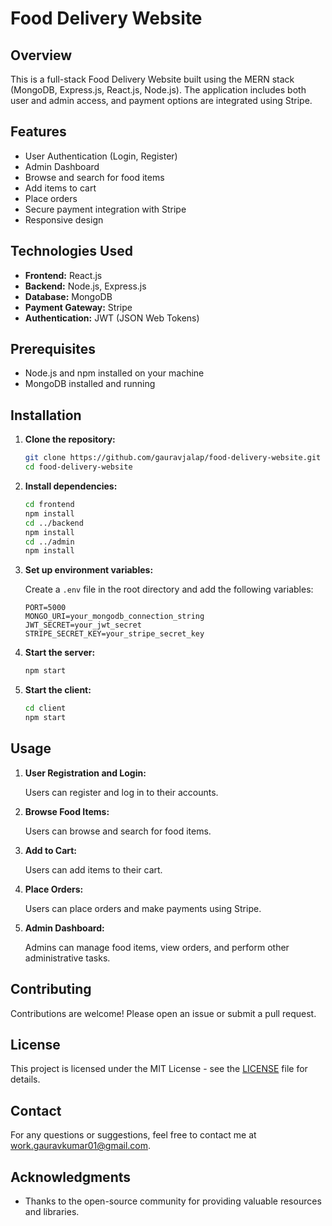 # Food Delivery Website

## Overview

This is a full-stack Food Delivery Website built using the MERN stack (MongoDB, Express.js, React.js, Node.js). The application includes both user and admin access, and payment options are integrated using Stripe.

## Features

- User Authentication (Login, Register)
- Admin Dashboard
- Browse and search for food items
- Add items to cart
- Place orders
- Secure payment integration with Stripe
- Responsive design

## Technologies Used

- **Frontend:** React.js
- **Backend:** Node.js, Express.js
- **Database:** MongoDB
- **Payment Gateway:** Stripe
- **Authentication:** JWT (JSON Web Tokens)

## Prerequisites

- Node.js and npm installed on your machine
- MongoDB installed and running

## Installation

1. **Clone the repository:**

   ```bash
   git clone https://github.com/gauravjalap/food-delivery-website.git
   cd food-delivery-website
   ```

2. **Install dependencies:**

   ```bash
   cd frontend
   npm install
   cd ../backend
   npm install
   cd ../admin
   npm install
   ```

3. **Set up environment variables:**

   Create a `.env` file in the root directory and add the following variables:

   ```env
   PORT=5000
   MONGO_URI=your_mongodb_connection_string
   JWT_SECRET=your_jwt_secret
   STRIPE_SECRET_KEY=your_stripe_secret_key
   ```

4. **Start the server:**

   ```bash
   npm start
   ```

5. **Start the client:**

   ```bash
   cd client
   npm start
   ```

## Usage

1. **User Registration and Login:**

   Users can register and log in to their accounts.

2. **Browse Food Items:**

   Users can browse and search for food items.

3. **Add to Cart:**

   Users can add items to their cart.

4. **Place Orders:**

   Users can place orders and make payments using Stripe.

5. **Admin Dashboard:**

   Admins can manage food items, view orders, and perform other administrative tasks.

## Contributing

Contributions are welcome! Please open an issue or submit a pull request.

## License

This project is licensed under the MIT License - see the [LICENSE](LICENSE) file for details.

## Contact

For any questions or suggestions, feel free to contact me at [work.gauravkumar01@gmail.com](mailto:work.gauravkumar01@gmail.com).

## Acknowledgments

- Thanks to the open-source community for providing valuable resources and libraries.

